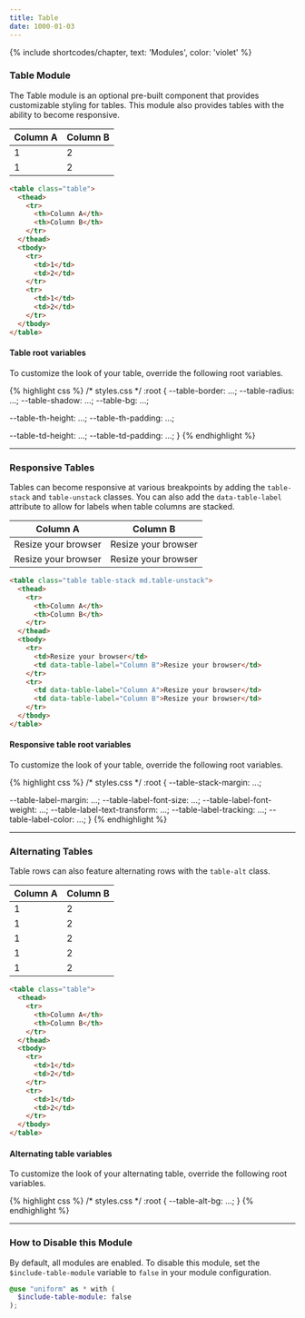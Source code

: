 ```yaml
---
title: Table
date: 1000-01-03
---
```


{% include shortcodes/chapter, text: 'Modules', color: 'violet' %}

### Table Module

The Table module is an optional pre-built component that provides customizable styling for tables. This module also provides tables with the ability to become responsive.

<section class="radius-sm bg-silver-100 p-6">
  <table class="table">
    <thead>
      <tr>
        <th>Column A</th>
        <th>Column B</th>
      </tr>
    </thead>
    <tbody>
      <tr>
        <td>1</td>
        <td>2</td>
      </tr>
      <tr>
        <td>1</td>
        <td>2</td>
      </tr>
    </tbody>
  </table>
</section>

```html
<table class="table">
  <thead>
    <tr>
      <th>Column A</th>
      <th>Column B</th>
    </tr>
  </thead>
  <tbody>
    <tr>
      <td>1</td>
      <td>2</td>
    </tr>
    <tr>
      <td>1</td>
      <td>2</td>
    </tr>
  </tbody>
</table>
```

<div class="mb-10"></div>

#### Table root variables

To customize the look of your table, override the following root variables.

<div class="bg-black radius-sm overflow-auto">
{% highlight css %}
/* styles.css */
:root {
  --table-border: ...;
  --table-radius: ...;
  --table-shadow: ...;
  --table-bg: ...;

  --table-th-height: ...;
  --table-th-padding: ...;

  --table-td-height: ...;
  --table-td-padding: ...;
}
{% endhighlight %}
</div>

---

### Responsive Tables

Tables can become responsive at various breakpoints by adding the `table-stack` and `table-unstack` classes. You can also add the `data-table-label` attribute to allow for labels when table columns are stacked.

<section class="radius-sm bg-silver-100 p-6">
  <table class="table table-stack md.table-unstack">
    <thead>
      <tr>
        <th>Column A</th>
        <th>Column B</th>
      </tr>
    </thead>
    <tbody>
      <tr>
        <td>Resize your browser</td>
        <td data-table-label="Column B">Resize your browser</td>
      </tr>
      <tr>
        <td data-table-label="Column A">Resize your browser</td>
        <td data-table-label="Column B">Resize your browser</td>
      </tr>
    </tbody>
  </table>
</section>

```html
<table class="table table-stack md.table-unstack">
  <thead>
    <tr>
      <th>Column A</th>
      <th>Column B</th>
    </tr>
  </thead>
  <tbody>
    <tr>
      <td>Resize your browser</td>
      <td data-table-label="Column B">Resize your browser</td>
    </tr>
    <tr>
      <td data-table-label="Column A">Resize your browser</td>
      <td data-table-label="Column B">Resize your browser</td>
    </tr>
  </tbody>
</table>
```


<div class="mb-10"></div>

#### Responsive table root variables

To customize the look of your table, override the following root variables.

<div class="bg-black radius-sm overflow-auto">
{% highlight css %}
/* styles.css */
:root {
  --table-stack-margin: ...;

  --table-label-margin: ...;
  --table-label-font-size: ...;
  --table-label-font-weight: ...;
  --table-label-text-transform: ...;
  --table-label-tracking: ...;
  --table-label-color: ...;
}
{% endhighlight %}
</div>

---

### Alternating Tables

Table rows can also feature alternating rows with the `table-alt` class.

<section class="radius-sm bg-silver-100 p-6">
  <table class="table table-alt">
    <thead>
      <tr>
        <th>Column A</th>
        <th>Column B</th>
      </tr>
    </thead>
    <tbody>
      <tr>
        <td>1</td>
        <td>2</td>
      </tr>
      <tr>
        <td>1</td>
        <td>2</td>
      </tr>
      <tr>
        <td>1</td>
        <td>2</td>
      </tr>
      <tr>
        <td>1</td>
        <td>2</td>
      </tr>
      <tr>
        <td>1</td>
        <td>2</td>
      </tr>
    </tbody>
  </table>
</section>

```html
<table class="table">
  <thead>
    <tr>
      <th>Column A</th>
      <th>Column B</th>
    </tr>
  </thead>
  <tbody>
    <tr>
      <td>1</td>
      <td>2</td>
    </tr>
    <tr>
      <td>1</td>
      <td>2</td>
    </tr>
  </tbody>
</table>
```

<div class="mb-10"></div>

#### Alternating table variables

To customize the look of your alternating table, override the following root variables.

<div class="bg-black radius-sm overflow-auto">
{% highlight css %}
/* styles.css */
:root {
  --table-alt-bg: ...;
}
{% endhighlight %}
</div>

---

### How to Disable this Module

By default, all modules are enabled. To disable this module, set the `$include-table-module` variable to `false` in your module configuration.

```scss
@use "uniform" as * with (
  $include-table-module: false
);
```
